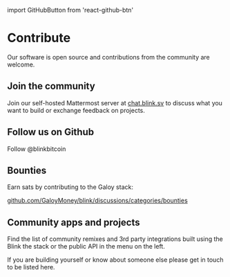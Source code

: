 import GitHubButton from 'react-github-btn'

# Contribute

Our software is open source and contributions from the community are welcome.

## Join the community

Join our self-hosted Mattermost server at [chat.blink.sv](https://chat.blink.sv) to discuss what you want to build or exchange feedback on projects.

## Follow us on Github

<GitHubButton href="https://github.com/blinkbitcoin" data-color-scheme="no-preference: dark; light: light; dark: dark;" data-size="large" data-show-count="true" aria-label="Follow @blinkbitcoin on GitHub">Follow @blinkbitcoin</GitHubButton>

## Bounties

Earn sats by contributing to the Galoy stack:

[github.com/GaloyMoney/blink/discussions/categories/bounties](https://github.com/GaloyMoney/blink/discussions/categories/bounties)

## Community apps and projects

Find the list of community remixes and 3rd party integrations built using the Blink the stack or the public API in the menu on the left.

If you are building yourself or know about someone else please get in touch to be listed here.
